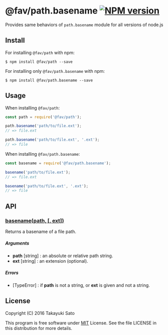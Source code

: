 @fav/path.basename [![NPM version][npm-image]][npm-url]
==================

Provides same behaviors of `path.basename` module for all versions of node.js

Install
-------

For installing `@fav/path` with npm: 

```
$ npm install @fav/path --save
```

For installing only `@fav/path.basename` with npm:

```
$ npm install @fav/path.basename --save
```

Usage
-----

When installing `@fav/path`:

```js
const path = require('@fav/path');

path.basename('path/to/file.ext');
// => file.ext

path.basename('path/to/file.ext', '.ext');
// => file
```

When installing `@fav/path.basename`:

```js
const basename = require('@fav/path.basename');

basename('path/to/file.ext');
// => file.ext

basename('path/to/file.ext', '.ext');
// => file
```

API
---

### <u>basename(path, [, ext])</u>

Returns a basename of a file path.

##### Arguments

* **path** [string] : an absolute or relative path string.
* **ext** [string] : an extension (optional).

##### Errors

* [TypeError] : if **path** is not a string, or **ext** is given and not a string.

License
-------

Copyright (C) 2016 Takayuki Sato

This program is free software under [MIT][mit-url] License.
See the file LICENSE in this distribution for more details.

[npm-image]: http://img.shields.io/badge/npm-v0.8.0-blue.svg
[npm-url]: https://www.npmjs.org/package/@fav/path/
[mit-url]: https://opensource.org/licenses/MIT

